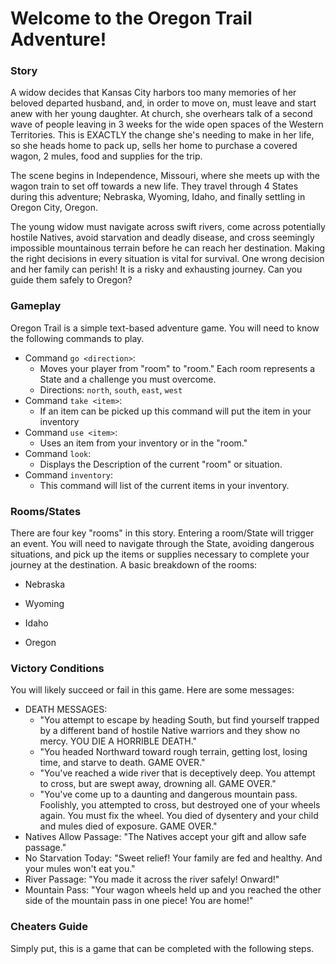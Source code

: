 # Welcome to the Oregon Trail Adventure!

### Story

A widow decides that Kansas City harbors too many memories of her beloved departed husband, and, in order to move on, must leave and start anew with her young daughter. At church, she overhears talk of a second wave of people leaving in 3 weeks for the wide open spaces of the Western Territories. This is EXACTLY the change she's needing to make in her life, so she heads home to pack up, sells her home to purchase a covered wagon, 2 mules, food and supplies for the trip.

The scene begins in Independence, Missouri, where she meets up with the wagon train to set off towards a new life. They travel through 4 States during this adventure; Nebraska, Wyoming, Idaho, and finally settling in Oregon City, Oregon.

The young widow must navigate across swift rivers, come across potentially hostile Natives, avoid starvation and deadly disease, and cross seemingly impossible mountainous terrain before he can reach her destination. Making the right decisions in every situation is vital for survival. One wrong decision and her family can perish! It is a risky and exhausting journey. Can you guide them safely to Oregon?

### Gameplay

Oregon Trail is a simple text-based adventure game. You will need to know the following commands to play.

-	Command `go <direction>`:
	- Moves your player from "room" to "room." Each room represents a State and a challenge you must overcome.
	- Directions: `north`, `south`, `east`, `west`
- Command `take <item>`:
	- If an item can be picked up this command will put the item in your inventory
- Command `use <item>`:
	- Uses an item from your inventory or in the "room."
- Command `look`:
	- Displays the Description of the current "room" or situation.
- Command `inventory`:
	- This command will list of the current items in your inventory.


### Rooms/States

There are four key "rooms" in this story. Entering a room/State will trigger an event. You will need to navigate through the State, avoiding dangerous situations, and pick up the items or supplies necessary to complete your journey at the destination. A basic breakdown of the rooms:

<!-- SECTION The first room/State you enter -->
- Nebraska
	<!-- - Description: "You find yourself in a small hall there doesnt appear to be anything of interest here. <List Exits> You see a passage to the ['North', 'South <key> ? UseKey : "Locked"']", -->

<!-- SECTION Halfway point! -->
- Wyoming
	<!-- - Description: "You see a room with several sleeping guards, The room smells of sweaty men. The bed closest to you is empty and there are several uniforms tossed about."
	- Actions: {
		
		- use bed: "You climb into the bed and pretend to be asleep. A few minutes later several guards walk into the room. One approaches you to wake you... (GUARD) "Hey Get Up! it's your turn for watch, Go relieve Shigeru in the Guard Room" Quickly you climb out of the bed",
		
		- use bed * 2: "(GUARD) What do you think your doing? Hey your not Leroy, Quick Jenkins sieze him.... Jenkins a bit over-zelous swings his sword cleaving you in half... <DEATH MESSAGE>",
		
		- take uniform: "You placed the Guard Uniform in your inventory"
	},
	- Items: ['Guard Uniform'],
	- Exits: ['South'] -->

<!-- SECTION Nearly there!-->
- Idaho
	<!-- - Description: "You step into the large castle courtyard there is a flowing fountain in the middle of the grounds and a few guards patrolling the area 
	- Events
		- <Using Guard Uniform> 
			-"Oi, long night tonight I wish I was in my bed. If your just getting on shift your should go talk to the captain." 
		- <!Using Guard Uniform> 
			- "To your left you see a guard approaching you. (GUARD) Wat who the blazes are you? Quickly he raises the alarm and several of the crossbow men turn and fire on you. You realize you have made a grave mistake as a bolt slams into your body... <DEATH MESSAGE>">"
	
	- Actions: {
	
		- use key: "You approach the door and slide the key into the lock. It clicks, The door can now be opened",

	},
	
	- Items: [],

	- Exits: ['South', 'West', 'North'] -->

<!-- SECTION Final leg of the journey. Don't give up now! -->
- Oregon
	<!-- - Description: "As you approach the captains Quarters you swallow hard and notice your lips are dry, Stepping into the room you see a few small tables and maps of the countryside sprawled out. 
	
	- Events 
		<!-- - <CAPTAIN_IN_ROOM && INVENTORYCHECK !`broken lock`> 
			- The captain on shift greets you (CAPTAIN) New recruit huh. Well lets stick you in the guard room you can't screw things up there. Go relieve (He pauses and glancing at his reports) private Miyamoto.
		- <CAPTAIN_IN_ROOM && INVENTORYCHECK `broken lock`> 
			- "What are you doing back here? I told you to stay in the Guard Room" 
		- <!CAPTAIN_IN_ROOM>
			- "With the captain gone you look around and notice a pouch of vials hung from the back of the chair the captain was sitting at. The vials are holding a green liquid.">",
	
	- Actions: {
	
		- use brocke lock: "What an escaped prisoner... When did this happen? Quick take this (He slams a silver key on the table and jots down a quick note) go fetch a messenger boy for me and have him take this note the Gate Captain Ezio, but keep this quite. If That prisoner is really has escaped it will be both our heads. (CAPTAIN) I'll go rouse the guards, (The captain runs to the door north heading for the Barracks)",
		
		- take key: "Quickly you pocket the silver key"
	},
	- Items: ["key", "note", "vial"],
	- Exits: ['north', 'east'] -->


### Victory Conditions

You will likely succeed or fail in this game. Here are some messages:

- DEATH MESSAGES: 
	- "You attempt to escape by heading South, but find yourself trapped by a different band of hostile Native warriors and they show no mercy. YOU DIE A HORRIBLE DEATH."
	- "You headed Northward toward rough terrain, getting lost, losing time, and starve to death. GAME OVER."
	- "You've reached a wide river that is deceptively deep. You attempt to cross, but are swept away, drowning all. GAME OVER."
	- "You've come up to a daunting and dangerous mountain pass. Foolishly, you attempted to cross, but destroyed one of your wheels again. You must fix the wheel. You died of dysentery and your child and mules died of exposure. GAME OVER."
- Natives Allow Passage: "The Natives accept your gift and allow safe passage."
- No Starvation Today: "Sweet relief! Your family are fed and healthy. And your mules 		won't eat you."
- River Passage: "You made it across the river safely! Onward!"
- Mountain Pass: "Your wagon wheels held up and you reached the other side of the mountain pass in one piece! You are home!"

### Cheaters Guide

Simply put, this is a game that can be completed with the following steps.

<!-- - Go North
- Use Bed // For Points Only
- Take Uniform 
- Use Uniform
- Go South
- Go West
- Go South
- Go West
- Take Tools
- Go North
- Use Hammer
- Take Lock
- Go South
- Go West
- Go West
- Use Lock
- Take Vial
- Go East
- Go North
- Go North
- Go East
- Take Overcoat
- Use Note
- Go North
- Take Key
- Go South
- Go West
- Go South
- Go South
- Go East
- Go North
- Use Overcoat
- Go South
- Go West
- Go North
- Go North
- Use Key // For Points Only 
- Go East
- Go North
- Use Window  -->
